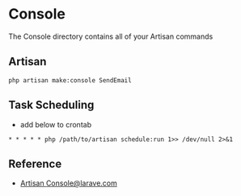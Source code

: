 # Console

The Console directory contains all of your Artisan commands

## Artisan
```
php artisan make:console SendEmail
```

## Task Scheduling
* add below to crontab
```
* * * * * php /path/to/artisan schedule:run 1>> /dev/null 2>&1
```

## Reference
* [Artisan Console@larave.com](http://laravel.com/docs/5.1/artisan)